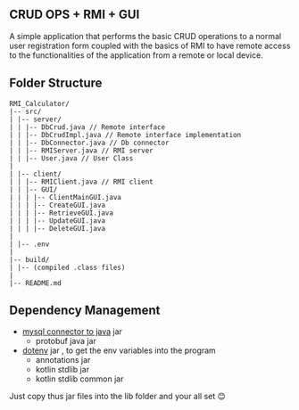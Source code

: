## CRUD OPS + RMI + GUI

A simple application that performs the basic CRUD operations to a normal user registration form coupled with the basics of RMI to have remote access to the functionalities of the application from a remote or local device.

## Folder Structure

    RMI_Calculator/
    |-- src/
    | |-- server/
    | | |-- DbCrud.java // Remote interface
    | | |-- DbCrudImpl.java // Remote interface implementation
    | | |-- DbConnector.java // Db connector
    | | |-- RMIServer.java // RMI server
    | | |-- User.java // User Class
    |
    | |-- client/
    | | |-- RMIClient.java // RMI client
    | | |-- GUI/
    | | | |-- ClientMainGUI.java
    | | | |-- CreateGUI.java
    | | | |-- RetrieveGUI.java
    | | | |-- UpdateGUI.java
    | | | |-- DeleteGUI.java
    |
    | |-- .env
    |
    |-- build/
    | |-- (compiled .class files)
    |
    |-- README.md

## Dependency Management

-   [mysql connector to java]() jar
    -   protobuf java jar
-   [dotenv](https://jar-download.com/artifact-search/java-dotenv) jar , to get the env variables into the program
    -   annotations jar
    -   kotlin stdlib jar
    -   kotlin stdlib common jar

Just copy thus jar files into the lib folder and your all set 😊
